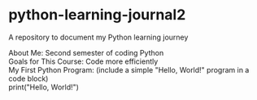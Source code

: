 # python-learning-journal2
A repository to document my Python learning journey

About Me: Second semester of coding Python<br>
Goals for This Course: Code more efficiently<br>
My First Python Program: (include a simple "Hello, World!" program in a code block)<br>
     print("Hello, World!")
